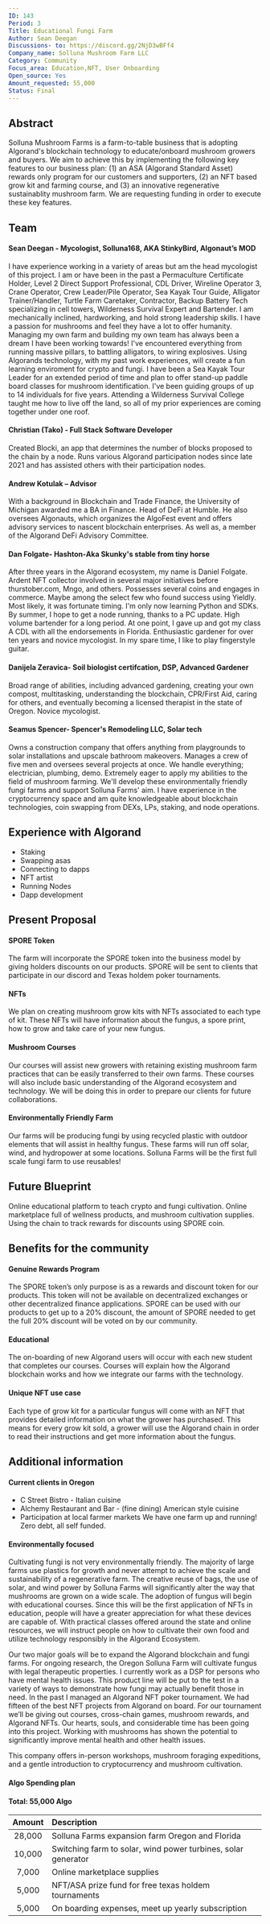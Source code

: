 ```yaml
---
ID: 143
Period: 3
Title: Educational Fungi Farm
Author: Sean Deegan
Discussions- to: https://discord.gg/2NjD3wBFf4 
Company_name: Solluna Mushroom Farm LLC
Category: Community
Focus_area: Education,NFT, User Onboarding
Open_source: Yes
Amount_requested: 55,000
Status: Final
---
```


## Abstract
Solluna Mushroom Farms is a farm-to-table business that is adopting Algorand's blockchain technology to educate/onboard mushroom growers and buyers.
We aim to achieve this by implementing the following key features to our business plan: (1) an ASA (Algorand Standard Asset) rewards only program for our customers and supporters, (2) an NFT based grow kit and farming course, and (3) an innovative regenerative sustainablity mushroom farm. We are requesting funding in order to execute these key features.

## Team

#### Sean Deegan - Mycologist, Solluna168, AKA StinkyBird, Algonaut’s MOD
I have experience working in a variety of areas but am the head mycologist of this project. I am or have been in the past a Permaculture Certificate Holder, Level 2 Direct Support Professional, CDL Driver, Wireline Operator 3, Crane Operator, Crew Leader/Pile Operator, Sea Kayak Tour Guide, Alligator Trainer/Handler, Turtle Farm Caretaker, Contractor, Backup Battery Tech specializing in cell towers, Wilderness Survival Expert and Bartender. I am mechanically inclined, hardworking, and hold strong leadership skills. I have a passion for mushrooms and feel they have a lot to offer humanity. Managing my own farm and building my own team has always been a dream I have been working towards! I've encountered everything from running massive pillars, to battling alligators, to wiring explosives. Using Algorands technology, with my past work experiences, will create a fun learning enviroment for crypto and fungi. I have been a Sea Kayak Tour Leader for an extended period of time and plan to offer stand-up paddle board classes for mushroom identification. I've been guiding groups of up to 14 individuals for five years. Attending a Wilderness Survival College taught me how to live off the land, so all of my prior experiences are coming together under one roof.

#### Christian (Tako) - Full Stack Software Developer

Created Blocki, an app that determines the number of blocks proposed to the chain by a node. Runs various Algorand participation nodes since late 2021 and has assisted others with their participation nodes.

#### Andrew Kotulak – Advisor

With a background in Blockchain and Trade Finance, the University of Michigan awarded me a BA in Finance. Head of DeFi at Humble. He also oversees Algonauts, which organizes the AlgoFest event and offers advisory services to nascent blockchain enterprises. As well as, a member of the Algorand DeFi Advisory Committee.

#### Dan Folgate- Hashton-Aka Skunky's stable from tiny horse

After three years in the Algorand ecosystem, my name is Daniel Folgate. Ardent NFT collector involved in several major initiatives before thurstober.com, Mngo, and others. Possesses several coins and engages in commerce. Maybe among the select few who found success using Yieldly. Most likely, it was fortunate timing. I'm only now learning Python and SDKs. By summer, I hope to get a node running, thanks to a PC update. High volume bartender for a long period. At one point, I gave up and got my class A CDL with all the endorsements in Florida. Enthusiastic gardener for over ten years and novice mycologist. In my spare time, I like to play fingerstyle guitar.

#### Danijela Zeravica- Soil biologist certifcation, DSP, Advanced Gardener

Broad range of abilities, including advanced gardening, creating your own compost, multitasking, understanding the blockchain, CPR/First Aid, caring for others, and eventually becoming a licensed therapist in the state of Oregon. Novice mycologist.

#### Seamus Spencer- Spencer's Remodeling LLC, Solar tech

Owns a construction company that offers anything from playgrounds to solar installations and upscale bathroom makeovers. Manages a crew of five men and oversees several projects at once. We handle everything; electrician, plumbing, demo. Extremely eager to apply my abilities to the field of mushroom farming. We'll develop these environmentally friendly fungi farms and support Solluna Farms' aim. I have experience in the cryptocurrency space and am quite knowledgeable about blockchain technologies, coin swapping from DEXs, LPs, staking, and node operations.

## Experience with Algorand

- Staking
- Swapping asas
- Connecting to dapps
- NFT artist
- Running Nodes
- Dapp development 

## Present Proposal

#### SPORE Token
The farm will incorporate the SPORE token into the business model by giving holders discounts on our products. SPORE will be sent to clients that participate in our discord and Texas holdem poker tournaments.

#### NFTs
We plan on creating mushroom grow kits with NFTs associated to each type of kit. These NFTs will have information about the fungus, a spore print, how to grow and take care of your new fungus.

#### Mushroom Courses
Our courses will assist new growers with retaining existing mushroom farm practices that can be easily transferred to their own farms. These courses will also include basic understanding of the Algorand ecosystem and technology. We will be doing this in order to prepare our clients for future collaborations.

#### Environmentally Friendly Farm
Our farms will be producing fungi by using recycled plastic with outdoor elements that will assist in healthy fungus. These farms will run off solar, wind, and hydropower at some locations. Solluna Farms will be the first full scale fungi farm to use reusables!

## Future Blueprint
Online educational platform to teach crypto and fungi cultivation. Online marketplace full of wellness products, and mushroom cultivation supplies. Using the chain to track rewards for discounts using SPORE coin.

## Benefits for the community

#### Genuine Rewards Program
The SPORE token’s only purpose is as a rewards and discount token for our products. This token will not be available on decentralized exchanges or other decentralized finance applications. SPORE can be used with our products to get up to a 20% discount, the amount of SPORE needed to get the full 20% discount will be voted on by our community.

#### Educational
The on-boarding of new Algorand users will occur with each new student that completes our courses. Courses will explain how the Algorand blockchain works and how we integrate our farms with the technology.

#### Unique NFT use case
Each type of grow kit for a particular fungus will come with an NFT that provides detailed information on what the grower has purchased. This means for every grow kit sold, a grower will use the Algorand chain in order to read their instructions and get more information about the fungus.

## Additional information

#### Current clients in Oregon
- C Street Bistro - Italian cuisine
- Alchemy Restaurant and Bar - (fine dining) American style cuisine
- Participation at local farmer markets
  We have one farm up and running! Zero debt, all self funded. 

#### Environmentally focused
Cultivating fungi is not very environmentally friendly. The majority of large farms use plastics for growth and never attempt to achieve the scale and sustainability of a regenerative farm. The creative reuse of bags, the use of solar, and wind power by Solluna Farms will significantly alter the way that mushrooms are grown on a wide scale. The adoption of fungus will begin with educational courses. Since this will be the first application of NFTs in education, people will have a greater appreciation for what these devices are capable of. With practical classes offered around the state and online resources, we will instruct people on how to cultivate their own food and utilize technology responsibly in the Algorand Ecosystem.

Our two major goals will be to expand the Algorand blockchain and fungi farms. For ongoing research, the Oregon Solluna Farm will cultivate fungus with legal therapeutic properties. I currently work as a DSP for persons who have mental health issues. This product line will be put to the test in a variety of ways to demonstrate how fungi may actually benefit those in need. In the past I managed an Algorand NFT poker tournament. We had fifteen of the best NFT projects from Algorand on board. For our tournament we’ll be giving out courses, cross-chain games, mushroom rewards, and Algorand NFTs. Our hearts, souls, and considerable time has been going into this project. Working with mushrooms has shown the potential to significantly improve mental health and other health issues.

This company offers in-person workshops, mushroom foraging expeditions, and a gentle introduction to cryptocurrency and mushroom cultivation.

#### Algo Spending plan

#### Total: 55,000 Algo

| Amount | Description                                                   |
| :----: | :------------------------------------------------------------ |
| 28,000 | Solluna Farms expansion farm Oregon and Florida               |
| 10,000 | Switching farm to solar, wind power turbines, solar generator |
| 7,000  | Online marketplace supplies                                   |
| 5,000  | NFT/ASA prize fund for free texas holdem tournaments          |
| 5,000  | On boarding expenses, meet up yearly subscription             |
